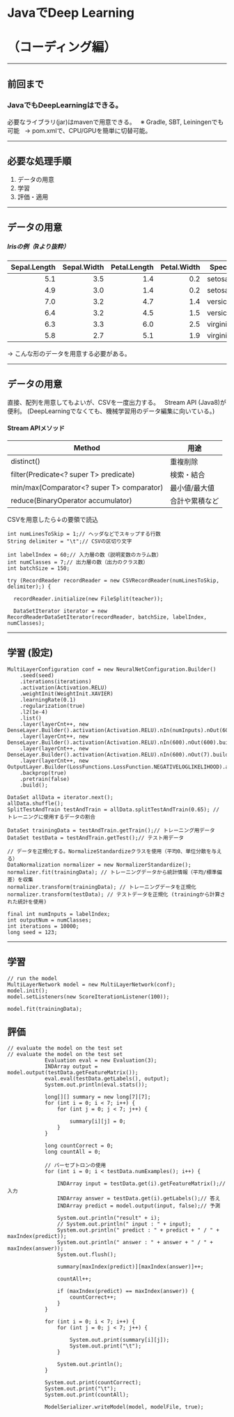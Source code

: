 # JavaでDeep Learning
# （コーディング編）

---
## 前回まで
### JavaでもDeepLearningはできる。
必要なライブラリ(jar)はmavenで用意できる。  
※ Gradle, SBT, Leiningenでも可能   
-> pom.xmlで、CPU/GPUを簡単に切替可能。  

---
## 必要な処理手順
1. データの用意
2. 学習
3. 評価・適用

---
## データの用意

##### Irisの例（Rより抜粋）
|Sepal.Length|Sepal.Width|Petal.Length|Petal.Width|Species|
|--:|--:|--:|--:|--|
|5.1|3.5|1.4|0.2|setosa|
|4.9|3.0|1.4|0.2|setosa|
|7.0|3.2|4.7|1.4|versicolor|
|6.4|3.2|4.5|1.5|versicolor|
|6.3|3.3|6.0|2.5|virginica|
|5.8|2.7|5.1|1.9|virginica|

-> こんな形のデータを用意する必要がある。

---
## データの用意
直接、配列を用意してもよいが、CSVを一度出力する。  
Stream API (Java8)が便利。
(DeepLearningでなくても、機械学習用のデータ編集に向いている。)

#### Stream APIメソッド
|Method|用途|
|--|--|
|distinct()|重複削除|
|filter(Predicate<? super T> predicate)|検索・結合|
|min/max(Comparator<? super T> comparator)|最小値/最大値|
|reduce(BinaryOperator<T> accumulator)|合計や累積など|

CSVを用意したら↓の要領で読込
```
int numLinesToSkip = 1;// ヘッダなどでスキップする行数
String delimiter = "\t";// CSVの区切り文字

int labelIndex = 60;// 入力層の数（説明変数のカラム数）
int numClasses = 7;// 出力層の数（出力のクラス数）
int batchSize = 150;

try (RecordReader recordReader = new CSVRecordReader(numLinesToSkip, delimiter);) {

  recordReader.initialize(new FileSplit(teacher));

  DataSetIterator iterator = new RecordReaderDataSetIterator(recordReader, batchSize, labelIndex, numClasses);

```

---
## 学習 (設定)
```
MultiLayerConfiguration conf = new NeuralNetConfiguration.Builder()
    .seed(seed)
    .iterations(iterations)
    .activation(Activation.RELU)
    .weightInit(WeightInit.XAVIER)
    .learningRate(0.1)
    .regularization(true)
    .l2(1e-4)
    .list()
    .layer(layerCnt++, new DenseLayer.Builder().activation(Activation.RELU).nIn(numInputs).nOut(600).build())
    .layer(layerCnt++, new DenseLayer.Builder().activation(Activation.RELU).nIn(600).nOut(600).build())
    .layer(layerCnt++, new DenseLayer.Builder().activation(Activation.RELU).nIn(600).nOut(7).build())
    .layer(layerCnt++, new OutputLayer.Builder(LossFunctions.LossFunction.NEGATIVELOGLIKELIHOOD).activation(Activation.SOFTMAX).nIn(7).nOut(outputNum).build())
    .backprop(true)
    .pretrain(false)
    .build();
```

```
DataSet allData = iterator.next();
allData.shuffle();
SplitTestAndTrain testAndTrain = allData.splitTestAndTrain(0.65); // トレーニングに使用するデータの割合

DataSet trainingData = testAndTrain.getTrain();// トレーニング用データ
DataSet testData = testAndTrain.getTest();// テスト用データ

// データを正規化する。NormalizeStandardizeクラスを使用（平均0、単位分散を与える）
DataNormalization normalizer = new NormalizerStandardize();
normalizer.fit(trainingData); // トレーニングデータから統計情報（平均/標準偏差）を収集
normalizer.transform(trainingData); // トレーニングデータを正規化
normalizer.transform(testData); // テストデータを正規化 (trainingから計算された統計を使用)

final int numInputs = labelIndex;
int outputNum = numClasses;
int iterations = 10000;
long seed = 123;
```

---
## 学習
```
// run the model
MultiLayerNetwork model = new MultiLayerNetwork(conf);
model.init();
model.setListeners(new ScoreIterationListener(100));

model.fit(trainingData);
```

## 評価
```
// evaluate the model on the test set
// evaluate the model on the test set
			Evaluation eval = new Evaluation(3);
			INDArray output = model.output(testData.getFeatureMatrix());
			eval.eval(testData.getLabels(), output);
			System.out.println(eval.stats());

			long[][] summary = new long[7][7];
			for (int i = 0; i < 7; i++) {
				for (int j = 0; j < 7; j++) {

					summary[i][j] = 0;
				}
			}

			long countCorrect = 0;
			long countAll = 0;

			// パーセプトロンの使用
			for (int i = 0; i < testData.numExamples(); i++) {

				INDArray input = testData.get(i).getFeatureMatrix();// 入力
				INDArray answer = testData.get(i).getLabels();// 答え
				INDArray predict = model.output(input, false);// 予測

				System.out.println("result" + i);
				// System.out.println(" input : " + input);
				System.out.println(" predict : " + predict + " / " + maxIndex(predict));
				System.out.println(" answer : " + answer + " / " + maxIndex(answer));
				System.out.flush();

				summary[maxIndex(predict)][maxIndex(answer)]++;

				countAll++;

				if (maxIndex(predict) == maxIndex(answer)) {
					countCorrect++;
				}
			}

			for (int i = 0; i < 7; i++) {
				for (int j = 0; j < 7; j++) {

					System.out.print(summary[i][j]);
					System.out.print("\t");
				}

				System.out.println();
			}

			System.out.print(countCorrect);
			System.out.print("\t");
			System.out.print(countAll);

			ModelSerializer.writeModel(model, modelFile, true);
```
